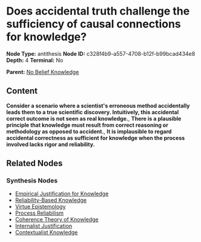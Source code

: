 # Does accidental truth challenge the sufficiency of causal connections for knowledge?

**Node Type:** antithesis
**Node ID:** c328f4b9-a557-4708-b12f-b99bcad434e8
**Depth:** 4
**Terminal:** No

**Parent:** [No Belief Knowledge](no-belief-knowledge-synthesis-7d1351df-0eac-461c-bfef-a6a3eb65f194.md)

## Content

**Consider a scenario where a scientist's erroneous method accidentally leads them to a true scientific discovery. Intuitively, this accidental correct outcome is not seen as real knowledge.**, **There is a plausible principle that knowledge must result from correct reasoning or methodology as opposed to accident.**, **It is implausible to regard accidental correctness as sufficient for knowledge when the process involved lacks rigor and reliability.**

## Related Nodes

### Synthesis Nodes

- [Empirical Justification for Knowledge](empirical-justification-for-knowledge-synthesis-d03fb08f-bbc2-4051-84b0-6eacc9db12d9.md)
- [Reliability-Based Knowledge](reliability-based-knowledge-synthesis-e14d7dff-afd4-491e-8f14-adabd4534f29.md)
- [Virtue Epistemology](virtue-epistemology-synthesis-4cc781e0-4a08-49ab-9379-0d4de6ad6c4f.md)
- [Process Reliabilism](process-reliabilism-synthesis-dd9fa050-6564-40d6-bda9-9786314aa9c4.md)
- [Coherence Theory of Knowledge](coherence-theory-of-knowledge-synthesis-26971956-b840-43b2-8a84-84274e7879c7.md)
- [Internalist Justification](internalist-justification-synthesis-695f09f9-02f3-4cc8-91d1-2e5e2cf5ca02.md)
- [Contextualist Knowledge](contextualist-knowledge-synthesis-003ccd1b-033e-4920-b199-916e5010615d.md)
